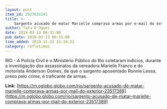 ```yaml
---
layout: post
item_id: 2527631141
title: >-
    Sargento acusado de matar Marielle comprava armas por e-mail do exterior
author: Tatu D'Oquei
date: 2019-03-13 06:31:00
pub_date: 2019-03-13 06:31:00
time_added: 2019-12-23 21:19:32
category: refletimos
---
```


RIO - A Polícia Civil e o Ministério Público do Rio coletaram indícios, durante a investigação dos assassinatos da vereadora Marielle Franco e do motorista Anderson Gomes, de que o sargento aposentado Ronnie Lessa, preso pelo crime, é traficante de armas.

**Link:** [https://m.oglobo.globo.com/rio/sargento-acusado-de-matar-marielle-comprava-armas-por-mail-do-exterior-23517389](https://m.oglobo.globo.com/rio/sargento-acusado-de-matar-marielle-comprava-armas-por-mail-do-exterior-23517389)

